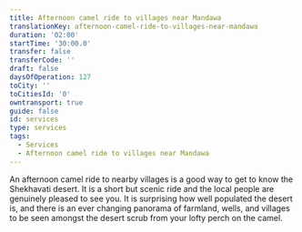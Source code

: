 ```yaml
---
title: Afternoon camel ride to villages near Mandawa
translationKey: afternoon-camel-ride-to-villages-near-mandawa
duration: '02:00'
startTime: '30:00.0'
transfer: false
transferCode: ''
draft: false
daysOfOperation: 127
toCity: ''
toCitiesId: '0'
owntransport: true
guide: false
id: services
type: services
tags:
  - Services
  - Afternoon camel ride to villages near Mandawa
---
```

An afternoon camel ride to nearby villages is a good way to get to know the Shekhavati desert. It is a short but scenic ride and the local people are genuinely pleased to see you. It is surprising how well populated the desert is, and there is an ever changing panorama of farmland, wells, and villages to be seen amongst the desert scrub from your lofty perch on the camel.